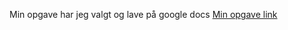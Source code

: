 Min opgave har jeg valgt og lave på google docs
[Min opgave link](https://docs.google.com/document/d/1zn6GVA2j9fICe0l4ILPDV-X0T-WSgbr7JPvODfvEVqQ/edit?usp=sharing)